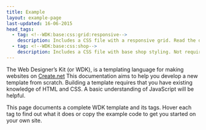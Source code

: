 ```yaml
---
title: Example
layout: example-page
last-updated: 16-06-2015
head_tags:
  - tag: <!--WDK:base:css:grid:responsive-->
    description: Includes a CSS file with a responsive grid. Read the docs [here]().
  - tag: <!--WDK:base:css:shop--> 
    description: Includes a CSS file with base shop styling. Not required if you don't have a shop.
---
```


The Web Designer’s Kit (or WDK), is a templating language for making websites on [Create.net](http://www.create.net/)
This documentation aims to help you develop a new template from scratch. Building a template requires that you have existing knowledge of HTML and CSS. A basic understanding of JavaScript will be helpful.

This page documents a complete WDK template and its tags. Hover each tag to find out what it does or copy the example code to get you started on your own site.